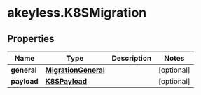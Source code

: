 # akeyless.K8SMigration

## Properties

Name | Type | Description | Notes
------------ | ------------- | ------------- | -------------
**general** | [**MigrationGeneral**](MigrationGeneral.md) |  | [optional] 
**payload** | [**K8SPayload**](K8SPayload.md) |  | [optional] 


